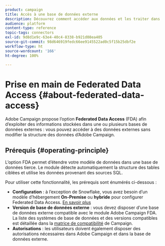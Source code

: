 ```yaml
---
product: campaign
title: Accès à une base de données externe
description: Découvrez comment accéder aux données et les traiter dans une base de données externe
audience: platform
content-type: reference
topic-tags: connectors
exl-id: 9d8d1e9c-63e4-40c4-8338-b921d08ea405
source-git-commit: 98d646919fedc66ee9145522ad0c5f15b25dbf2e
workflow-type: ht
source-wordcount: '166'
ht-degree: 100%

---
```


# Prise en main de Federated Data Access {#about-federated-data-access}

Adobe Campaign propose l’option **Federated Data Access** (FDA) afin d’exploiter des informations stockées dans une ou plusieurs bases de données externes : vous pouvez accéder à des données externes sans modifier la structure des données d’Adobe Campaign.

## Prérequis {#operating-principle}

L’option FDA permet d’étendre votre modèle de données dans une base de données tierce. Le module détecte automatiquement la structure des tables ciblées et utilise les données provenant des sources SQL.

Pour utiliser cette fonctionnalité, les prérequis sont énumérés ci-dessous :

* **Configuration** : à l’exception de Snowflake, vous avez besoin d’un modèle d’hébergement **On-Premise** ou **hybride** pour configurer Federated Data Access. [En savoir plus](../../installation/using/hosting-models.md)
* **Version de base de données externe** : vous devez disposer d’une base de données externe compatible avec le module Adobe Campaign FDA. La liste des systèmes de base de données et des versions compatibles est détaillée dans la [matrice de compatibilité](../../rn/using/compatibility-matrix.md#FederatedDataAccessFDA) de Campaign.
* **Autorisations** : les utilisateurs doivent également disposer des autorisations [](../../installation/using/remote-database-access-rights.md) nécessaires dans Adobe Campaign et dans la base de données externe.

